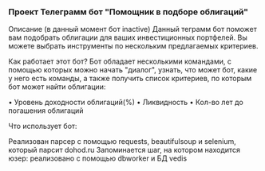 ### Проект Телеграмм бот "Помощник в подборе облигаций"
Описание (в данный момент бот inactive)
Данный теграмм бот поможет вам подобрать облигации для ваших инвестиционных портфелей. Вы можете выбрать инструменты по нескольким предлагаемых критериев.

Как работает этот бот?
Бот обладает несколькими командами, с помощью которых можно начать "диалог", узнать, что может бот, какие у него есть команды, а также получить список критериев, по которым бот может найти облигации:

• Уровень доходности облигаций(%)
• Ликвидность
• Кол-во лет до погашения облигаций

Что использует бот:

Реализован парсер с помощью requests, beautifulsoup и selenium, который парсит dohod.ru
Запоминается шаг, на котором находится юзер: реализовано с помощью dbworker и БД vedis
